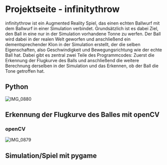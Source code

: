 # Projektseite - infinitythrow
infinitythrow ist ein Augmented Reality Spiel, das einen echten Ballwurf mit dem Ballwurf in einer Simulation verbindet. Grundsätzlich ist es dabei Ziel, den Ball in eine nur in der Simulation vorhandene Tonne zu werfen. Der Ball wird dabei in der realen Welt geworfen und anschließend ein dementsprechender Klon in der Simulation erstellt, der die selben Eigenschaften, also Geschwindigkeit und Bewegungsrichtung wie der echte Ball hat. Dabei gibt es zentral zwei Teile des Programmcodes: Zuerst die Erkennung der Flugkurve des Balls und anschließend die weitere Berechnung derselben in der Simulation und das Erkennen, ob der Ball die Tone getroffen hat.
## Python
![IMG_0880](https://user-images.githubusercontent.com/88385813/157444258-77318303-ed05-49b7-8ace-10eebca0f0f5.png)
## Erkennung der Flugkurve des Balles mit openCV
### openCV
![IMG_0879](https://user-images.githubusercontent.com/88385813/157444014-ec4f9bcf-7afb-4fd1-bd95-0dfce1b4254e.png)
## Simulation/Spiel mit pygame


